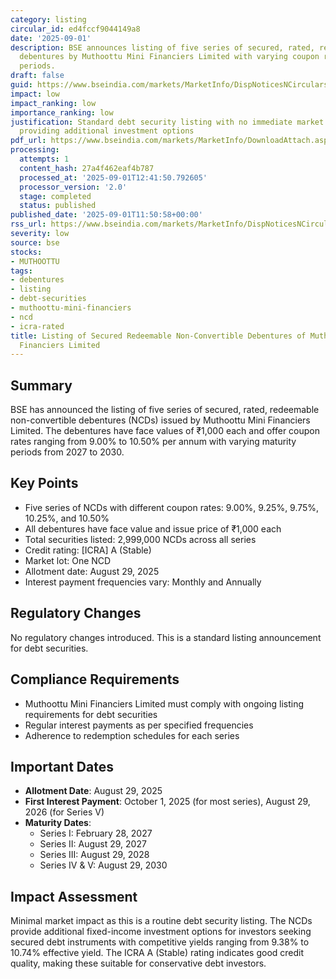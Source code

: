 ```yaml
---
category: listing
circular_id: ed4fccf9044149a8
date: '2025-09-01'
description: BSE announces listing of five series of secured, rated, redeemable non-convertible
  debentures by Muthoottu Mini Financiers Limited with varying coupon rates and maturity
  periods.
draft: false
guid: https://www.bseindia.com/markets/MarketInfo/DispNoticesNCirculars.aspx?Noticeid={D7C90F2E-55F2-4701-B249-6EF898F025D4}&noticeno=20250901-32&dt=09/01/2025&icount=32&totcount=36&flag=0
impact: low
impact_ranking: low
importance_ranking: low
justification: Standard debt security listing with no immediate market impact beyond
  providing additional investment options
pdf_url: https://www.bseindia.com/markets/MarketInfo/DownloadAttach.aspx?id=20250901-32&attachedId=c03e840a-25c8-4241-9e80-a24b66b5b173
processing:
  attempts: 1
  content_hash: 27a4f462eaf4b787
  processed_at: '2025-09-01T12:41:50.792605'
  processor_version: '2.0'
  stage: completed
  status: published
published_date: '2025-09-01T11:50:58+00:00'
rss_url: https://www.bseindia.com/markets/MarketInfo/DispNoticesNCirculars.aspx?Noticeid={D7C90F2E-55F2-4701-B249-6EF898F025D4}&noticeno=20250901-32&dt=09/01/2025&icount=32&totcount=36&flag=0
severity: low
source: bse
stocks:
- MUTHOOTTU
tags:
- debentures
- listing
- debt-securities
- muthoottu-mini-financiers
- ncd
- icra-rated
title: Listing of Secured Redeemable Non-Convertible Debentures of Muthoottu Mini
  Financiers Limited
---
```


## Summary

BSE has announced the listing of five series of secured, rated, redeemable non-convertible debentures (NCDs) issued by Muthoottu Mini Financiers Limited. The debentures have face values of ₹1,000 each and offer coupon rates ranging from 9.00% to 10.50% per annum with varying maturity periods from 2027 to 2030.

## Key Points

- Five series of NCDs with different coupon rates: 9.00%, 9.25%, 9.75%, 10.25%, and 10.50%
- All debentures have face value and issue price of ₹1,000 each
- Total securities listed: 2,999,000 NCDs across all series
- Credit rating: [ICRA] A (Stable)
- Market lot: One NCD
- Allotment date: August 29, 2025
- Interest payment frequencies vary: Monthly and Annually

## Regulatory Changes

No regulatory changes introduced. This is a standard listing announcement for debt securities.

## Compliance Requirements

- Muthoottu Mini Financiers Limited must comply with ongoing listing requirements for debt securities
- Regular interest payments as per specified frequencies
- Adherence to redemption schedules for each series

## Important Dates

- **Allotment Date**: August 29, 2025
- **First Interest Payment**: October 1, 2025 (for most series), August 29, 2026 (for Series V)
- **Maturity Dates**:
  - Series I: February 28, 2027
  - Series II: August 29, 2027
  - Series III: August 29, 2028
  - Series IV & V: August 29, 2030

## Impact Assessment

Minimal market impact as this is a routine debt security listing. The NCDs provide additional fixed-income investment options for investors seeking secured debt instruments with competitive yields ranging from 9.38% to 10.74% effective yield. The ICRA A (Stable) rating indicates good credit quality, making these suitable for conservative debt investors.